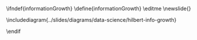 \ifndef{informationGrowth}
\define{informationGrowth}
\editme
\newslide{} 

\includediagram{../slides/diagrams/data-science/hilbert-info-growth}

\endif
